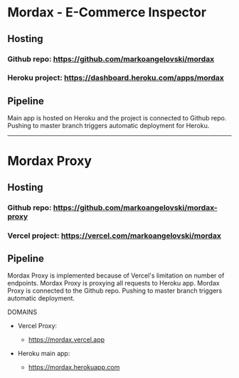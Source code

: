 # Mordax - E-Commerce Inspector

## Hosting

### Github repo: https://github.com/markoangelovski/mordax

### Heroku project: https://dashboard.heroku.com/apps/mordax

## Pipeline

Main app is hosted on Heroku and the project is connected to Github repo. Pushing to master branch triggers automatic deployment for Heroku.

---

# Mordax Proxy

## Hosting

### Github repo: https://github.com/markoangelovski/mordax-proxy

### Vercel project: https://vercel.com/markoangelovski/mordax

## Pipeline

Mordax Proxy is implemented because of Vercel's limitation on number of endpoints. Mordax Proxy is proxying all requests to Heroku app. Mordax Proxy is connected to the Github repo. Pushing to master branch triggers automatic deployment.

DOMAINS

- Vercel Proxy:

  - https://mordax.vercel.app

- Heroku main app:
  - https://mordax.herokuapp.com
